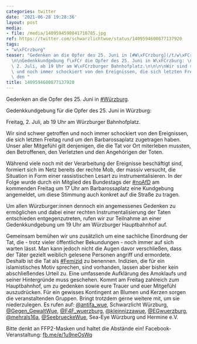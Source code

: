 ```yaml
---
categories: twitter
date: '2021-06-28 19:28:36'
layout: post
media:
- file: /media/1409594598041718785.jpg
ref: https://twitter.com/schwarzlichtwue/status/1409594600877137920
tags:
- "w\xFCrzburg"
teaser: "Gedenken an die Opfer des 25. Juni in [#W\xFCrzburg](/t/w\xFCrzburg).\n\n\
  \n\nGedenkkundgebung f\xFCr die Opfer des 25. Juni in W\xFCrzburg: \n\nFreitag,\
  \ 2. Juli, ab 19 Uhr am W\xFCrzburger Bahnhofplatz.\n\n\n\nWir sind schwer getroffen\
  \ und noch immer schockiert von den Ereignissen, die sich letzten Freitag rund um\
  \ den "
title: 1409594600877137920
---
```

Gedenken an die Opfer des 25. Juni in [#Würzburg](/t/würzburg).



Gedenkkundgebung für die Opfer des 25. Juni in Würzburg: 

Freitag, 2. Juli, ab 19 Uhr am Würzburger Bahnhofplatz.



Wir sind schwer getroffen und noch immer schockiert von den Ereignissen, die sich letzten Freitag rund um den 
Barbarossaplatz zugetragen haben. Unser aller Mitgefühl gilt denjenigen, die die Tat vor Ort miterleben mussten, den Betroffenen, den Verletzten und den Angehörigen der Toten.

Während viele noch mit der Verarbeitung der Ereignisse beschäftigt sind, formiert sich im Netz bereits der rechte Mob, der massiv versucht, die Situation in Form einer rassistischen Lesart zu instrumentalisieren. In der Folge wurde durch ein Mitglied des Bundestags der [#noAfD](/t/noafd) am kommenden Freitag um 17 Uhr am Barbarossaplatz eine Kundgebung angemeldet, um diese Stimmung auch konkret auf die Straße zu tragen.

Um allen Würzburger:innen dennoch ein angemessenes Gedenken zu ermöglichen und dabei einer rechten Instrumentalisierung der Taten entschieden entgegenzutreten, rufen wir zur Teilnahme an einer Gedenkkundgebung um 19 Uhr am Würzburger
Hauptbahnhof auf.

Gemeinsam bemühen wir uns zusätzlich um eine sachliche Einordnung der Tat, die - trotz vieler öffentlicher Bekundungen - noch immer auf sich warten lässt. Man kann jedoch nicht die Augen davor verschließen, dass der Täter gezielt weiblich gelesene Personen angriff und ermordete. Deshalb ist die Tat als [#Femizid](/t/femizid) zu benennen. Indizien, die für ein islamistisches Motiv sprechen, sind vorhanden, lassen aber bisher kein abschließendes Urteil zu. Eine umfassende Aufklärung des Amoklaufs und seiner Hintergründe muss geschehen.
Kommt am Freitag zahlreich zum Hauptbahnhof, um zu gedenken sowie eure Trauer und euer Mitgefühl auszudrücken. Für ein gewisses Kontingent an Blumen und Kerzen sorgen die veranstaltenden Gruppen. Bringt trotzdem gerne weitere mit, um sie niederzulegen.
Es rufen auf: [@antifa_wue](https://twitter.com/antifa_wue), Schwarzlicht Würzburg, [@Gegen_GewaltWue](https://twitter.com/Gegen_GewaltWue), [@F4F_wuerzburg](https://twitter.com/F4F_wuerzburg), [@kleinnizzawue](https://twitter.com/kleinnizzawue), [@EGwuerzburg](https://twitter.com/EGwuerzburg), [@mehrals16a](https://twitter.com/mehrals16a), [@SeebrueckeWue](https://twitter.com/SeebrueckeWue), Sea-Eye Würzburg und Hermine e.V.



Bitte denkt an FFP2-Masken und haltet die Abstände ein!
Facebook-Veranstaltung: [fb.me/e/1u9neOsWq](https://fb.me/e/1u9neOsWq)
